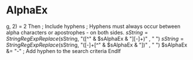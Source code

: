 # AlphaEx
g, 2) = 2 Then ; Include hyphens         ; Hyphens must always occur between alpha characters or apostrophes - on both sides.         $sString = StringRegExpReplace($sString, "([^" &amp; $sAlphaEx &amp; "][-]+)" , " ")         $sString = StringRegExpReplace($sString, "([-]+[^" &amp; $sAlphaEx &amp; "])" , " ")         $sAlphaEx &amp;= "-" ; Add hyphen to the search criteria     EndIf
